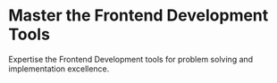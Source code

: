 # Master the Frontend Development Tools

Expertise the Frontend Development tools for problem solving and implementation excellence.